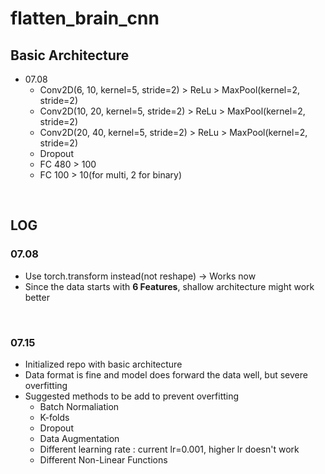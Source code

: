 # flatten_brain_cnn

## Basic Architecture
+ 07.08
    + Conv2D(6,  10, kernel=5, stride=2) > ReLu > MaxPool(kernel=2, stride=2)
    + Conv2D(10, 20, kernel=5, stride=2) > ReLu > MaxPool(kernel=2, stride=2)
    + Conv2D(20, 40, kernel=5, stride=2) > ReLu > MaxPool(kernel=2, stride=2)
    + Dropout
    + FC 480 > 100
    + FC 100 > 10(for multi, 2 for binary)
<br>

## LOG
### 07.08
+ Use torch.transform instead(not reshape) -> Works now
+ Since the data starts with **6 Features**, shallow architecture might work better
<br>

### 07.15
+ Initialized repo with basic architecture
+ Data format is fine and model does forward the data well, but severe overfitting
+ Suggested methods to be add to prevent overfitting
    + Batch Normaliation
    + K-folds
    + Dropout
    + Data Augmentation
    + Different learning rate : current lr=0.001, higher lr doesn't work
    + Different Non-Linear Functions
    
    
